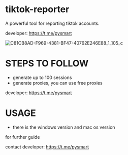 # tiktok-reporter
A powerful tool for reporting tiktok accounts.

developer: https://t.me/pysmart

![C81CB8AD-F969-4381-BF47-40762E246E88_1_105_c](https://github.com/user-attachments/assets/36eec7df-d5ab-4c6e-ad64-aeeeeb47db75)

# STEPS TO FOLLOW
- generate up to 100 sessions
- generate proxies, you can use free proxies

developer: https://t.me/pysmart

# USAGE
- there is the windows version and mac os version

for further guide

contact developer: https://t.me/pysmart
